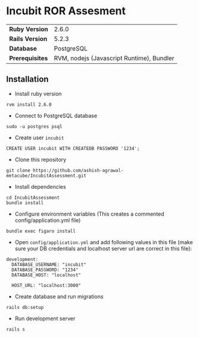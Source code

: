 # Incubit ROR Assesment

|   |  |
| ------------- | ------------- |
| **Ruby Version**  | 2.6.0    |
| **Rails Version** | 5.2.3    |
| **Database**      | PostgreSQL |
| **Prerequisites** | RVM, nodejs (Javascript Runtime), Bundler |


## Installation

* Install ruby version

```
rvm install 2.6.0
```

* Connect to PostgreSQL database

```
sudo -u postgres psql
```

* Create user `incubit`

```
CREATE USER incubit WITH CREATEDB PASSWORD '1234';
```

* Clone this repository

```
git clone https://github.com/ashish-agrawal-metacube/IncubitAssessment.git
```

* Install dependencies

```
cd IncubitAssessment
bundle install
```

* Configure environment variables (This creates a commented config/application.yml file)

```
bundle exec figaro install
```

* Open `config/application.yml` and add following values in this file (make sure your DB credentials and localhost server url are correct in this file):

```
development:
  DATABASE_USERNAME: "incubit"
  DATABASE_PASSWORD: "1234"
  DATABASE_HOST: "localhost"

  HOST_URL: "localhost:3000"
```

* Create database and run migrations

```
rails db:setup
```

* Run development server

```
rails s
```
